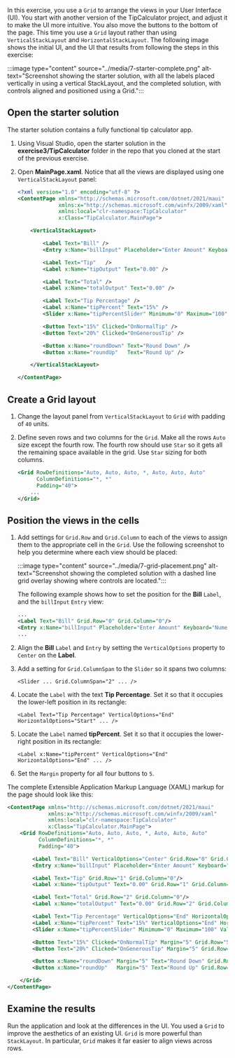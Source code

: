 In this exercise, you use a `Grid` to arrange the views in your User Interface (UI). You start with another version of the TipCalculator project, and adjust it to make the UI more intuitive. You also move the buttons to the bottom of the page. This time you use a `Grid` layout rather than using `VerticalStackLayout` and `HorizontalStackLayout`. The following image shows the initial UI, and the UI that results from following the steps in this exercise:

:::image type="content" source="../media/7-starter-complete.png" alt-text="Screenshot showing the starter solution, with all the labels placed vertically in using a vertical StackLayout, and the completed solution, with controls aligned and positioned using a Grid.":::

## Open the starter solution

The starter solution contains a fully functional tip calculator app.

1. Using Visual Studio, open the starter solution in the **exercise3/TipCalculator** folder in the repo that you cloned at the start of the previous exercise.

1. Open **MainPage.xaml**. Notice that all the views are displayed using one `VerticalStackLayout` panel:

    ```xml
    <?xml version="1.0" encoding="utf-8" ?>
    <ContentPage xmlns="http://schemas.microsoft.com/dotnet/2021/maui"
                 xmlns:x="http://schemas.microsoft.com/winfx/2009/xaml"
                 xmlns:local="clr-namespace:TipCalculator"
                 x:Class="TipCalculator.MainPage">

        <VerticalStackLayout>

            <Label Text="Bill" />
            <Entry x:Name="billInput" Placeholder="Enter Amount" Keyboard="Numeric" />

            <Label Text="Tip"   />
            <Label x:Name="tipOutput" Text="0.00" />

            <Label Text="Total" />
            <Label x:Name="totalOutput" Text="0.00" />

            <Label Text="Tip Percentage" />
            <Label x:Name="tipPercent" Text="15%" />
            <Slider x:Name="tipPercentSlider" Minimum="0" Maximum="100" Value="15" />

            <Button Text="15%" Clicked="OnNormalTip" />
            <Button Text="20%" Clicked="OnGenerousTip" />

            <Button x:Name="roundDown" Text="Round Down" />
            <Button x:Name="roundUp"   Text="Round Up" />

        </VerticalStackLayout>

    </ContentPage>

    ```

## Create a Grid layout

1. Change the layout panel from `VerticalStackLayout` to `Grid` with padding of `40` units.

1. Define seven rows and two columns for the `Grid`. Make all the rows `Auto` size except the fourth row. The fourth row should use `Star` so it gets all the remaining space available in the grid. Use `Star` sizing for both columns.

    ```xml
    <Grid RowDefinitions="Auto, Auto, Auto, *, Auto, Auto, Auto"
          ColumnDefinitions="*, *"
          Padding="40">
        ...
    </Grid>
    ```

## Position the views in the cells

1. Add settings for `Grid.Row` and `Grid.Column` to each of the views to assign them to the appropriate cell in the `Grid`. Use the following screenshot to help you determine where each view should be placed:

    :::image type="content" source="../media/7-grid-placement.png" alt-text="Screenshot showing the completed solution with a dashed line grid overlay showing where controls are located.":::

    The following example shows how to set the position for the **Bill** `Label`, and the `billInput` `Entry` view:

    ```xml
    ...
    <Label Text="Bill" Grid.Row="0" Grid.Column="0"/>
    <Entry x:Name="billInput" Placeholder="Enter Amount" Keyboard="Numeric" Grid.Row="0" Grid.Column="1"/>
    ...
    ```

1. Align the **Bill** `Label` and `Entry` by setting the `VerticalOptions` property to `Center` on the **Label**.

1. Add a setting for `Grid.ColumnSpan` to the `Slider` so it spans two columns:

    ```xaml
    <Slider ... Grid.ColumnSpan="2" ... />
    ```

1. Locate the `Label` with the text **Tip Percentage**. Set it so that it occupies the lower-left position in its rectangle:

    ```xaml
    <Label Text="Tip Percentage" VerticalOptions="End" HorizontalOptions="Start" ... />
    ```

1. Locate the `Label` named **tipPercent**. Set it so that it occupies the lower-right position in its rectangle:

    ```xaml
    <Label x:Name="tipPercent" VerticalOptions="End" HorizontalOptions="End" ... />
    ```

1. Set the `Margin` property for all four buttons to `5`.

The complete Extensible Application Markup Language (XAML) markup for the page should look like this:

```xml
<ContentPage xmlns="http://schemas.microsoft.com/dotnet/2021/maui"
             xmlns:x="http://schemas.microsoft.com/winfx/2009/xaml"
             xmlns:local="clr-namespace:TipCalculator"
             x:Class="TipCalculator.MainPage">
    <Grid RowDefinitions="Auto, Auto, Auto, *, Auto, Auto, Auto"
          ColumnDefinitions="*, *"
          Padding="40">

        <Label Text="Bill" VerticalOptions="Center" Grid.Row="0" Grid.Column="0"/>
        <Entry x:Name="billInput" Placeholder="Enter Amount" Keyboard="Numeric" Grid.Row="0" Grid.Column="1"/>

        <Label Text="Tip" Grid.Row="1" Grid.Column="0"/>
        <Label x:Name="tipOutput" Text="0.00" Grid.Row="1" Grid.Column="1"/>

        <Label Text="Total" Grid.Row="2" Grid.Column="0"/>
        <Label x:Name="totalOutput" Text="0.00" Grid.Row="2" Grid.Column="1"/>

        <Label Text="Tip Percentage" VerticalOptions="End" HorizontalOptions="Start" Grid.Row="3" Grid.Column="0"/>
        <Label x:Name="tipPercent" Text="15%" VerticalOptions="End" HorizontalOptions="End" Grid.Row="3" Grid.Column="1"/>
        <Slider x:Name="tipPercentSlider" Minimum="0" Maximum="100" Value="15" Grid.Row="4" Grid.Column="0" Grid.ColumnSpan="2"/>

        <Button Text="15%" Clicked="OnNormalTip" Margin="5" Grid.Row="5" Grid.Column="0"/>
        <Button Text="20%" Clicked="OnGenerousTip" Margin="5" Grid.Row="5" Grid.Column="1"/>

        <Button x:Name="roundDown" Margin="5" Text="Round Down" Grid.Row="6" Grid.Column="0"/>
        <Button x:Name="roundUp"   Margin="5" Text="Round Up" Grid.Row="6" Grid.Column="1"/>

    </Grid>
</ContentPage>
```

## Examine the results

Run the application and look at the differences in the UI. You used a `Grid` to improve the aesthetics of an existing UI. `Grid` is more powerful than `StackLayout`. In particular, `Grid` makes it far easier to align views across rows.
